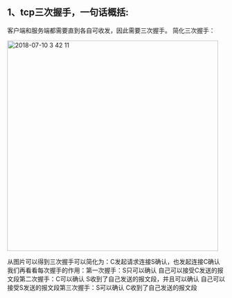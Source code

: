 ## 1、tcp三次握手，一句话概括:


客户端和服务端都需要直到各自可收发，因此需要三次握手。
简化三次握手：

<img width="487" alt="2018-07-10 3 42 11" src="https://user-gold-cdn.xitu.io/2019/9/24/16d61687a9e7e0b7?w=974&h=1038&f=png&s=94703">

从图片可以得到三次握手可以简化为：C发起请求连接S确认，也发起连接C确认我们再看看每次握手的作用：第一次握手：S只可以确认 自己可以接受C发送的报文段第二次握手：C可以确认 S收到了自己发送的报文段，并且可以确认 自己可以接受S发送的报文段第三次握手：S可以确认 C收到了自己发送的报文段